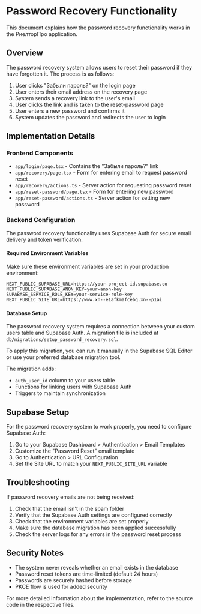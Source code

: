 # Password Recovery Functionality

This document explains how the password recovery functionality works in the РиелторПро application.

## Overview

The password recovery system allows users to reset their password if they have forgotten it. The process is as follows:

1. User clicks "Забыли пароль?" on the login page
2. User enters their email address on the recovery page
3. System sends a recovery link to the user's email
4. User clicks the link and is taken to the reset-password page
5. User enters a new password and confirms it
6. System updates the password and redirects the user to login

## Implementation Details

### Frontend Components

- `app/login/page.tsx` - Contains the "Забыли пароль?" link
- `app/recovery/page.tsx` - Form for entering email to request password reset
- `app/recovery/actions.ts` - Server action for requesting password reset
- `app/reset-password/page.tsx` - Form for entering new password
- `app/reset-password/actions.ts` - Server action for setting new password

### Backend Configuration

The password recovery functionality uses Supabase Auth for secure email delivery and token verification.

#### Required Environment Variables

Make sure these environment variables are set in your production environment:

```env
NEXT_PUBLIC_SUPABASE_URL=https://your-project-id.supabase.co
NEXT_PUBLIC_SUPABASE_ANON_KEY=your-anon-key
SUPABASE_SERVICE_ROLE_KEY=your-service-role-key
NEXT_PUBLIC_SITE_URL=https://www.xn--e1afkmafcebq.xn--p1ai
```

#### Database Setup

The password recovery system requires a connection between your custom users table and Supabase Auth. A migration file is included at `db/migrations/setup_password_recovery.sql`.

To apply this migration, you can run it manually in the Supabase SQL Editor or use your preferred database migration tool.

The migration adds:
- `auth_user_id` column to your users table
- Functions for linking users with Supabase Auth
- Triggers to maintain synchronization

## Supabase Setup

For the password recovery system to work properly, you need to configure Supabase Auth:

1. Go to your Supabase Dashboard > Authentication > Email Templates
2. Customize the "Password Reset" email template
3. Go to Authentication > URL Configuration
4. Set the Site URL to match your `NEXT_PUBLIC_SITE_URL` variable

## Troubleshooting

If password recovery emails are not being received:

1. Check that the email isn't in the spam folder
2. Verify that the Supabase Auth settings are configured correctly
3. Check that the environment variables are set properly
4. Make sure the database migration has been applied successfully
5. Check the server logs for any errors in the password reset process

## Security Notes

- The system never reveals whether an email exists in the database
- Password reset tokens are time-limited (default 24 hours)
- Passwords are securely hashed before storage
- PKCE flow is used for added security

For more detailed information about the implementation, refer to the source code in the respective files.
